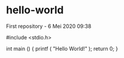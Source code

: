 # hello-world
First repository - 6 Mei 2020 09:38

#include <stdio.h>

int main ()
{
  printf ( "Hello World!" );
  return 0;
}
